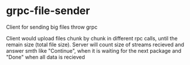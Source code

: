 # grpc-file-sender
Client for sending big files throw grpc

Client would upload files chunk by chunk in different rpc calls, until the remain size (total file size). Server will count size of streams recieved and answer smth like "Continue", when it is waiting for the next package and "Done" when all data is recieved
